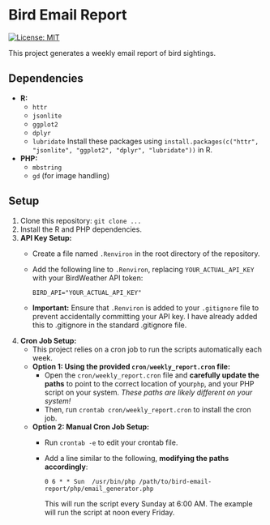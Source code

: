 # Bird Email Report
[![License: MIT](https://img.shields.io/badge/License-MIT-blue.svg)](https://opensource.org/licenses/MIT)

This project generates a weekly email report of bird sightings.

## Dependencies

*   **R:**
    *   `httr`
    *   `jsonlite`
    *   `ggplot2`
    *   `dplyr`
    *   `lubridate`
    Install these packages using `install.packages(c("httr", "jsonlite", "ggplot2", "dplyr", "lubridate"))` in R.
*   **PHP:**
    *   `mbstring`
    *   `gd` (for image handling)

## Setup

1.  Clone this repository: `git clone ...`
2.  Install the R and PHP dependencies.
3.  **API Key Setup:**
    *   Create a file named `.Renviron` in the root directory of the repository.
    *   Add the following line to `.Renviron`, replacing `YOUR_ACTUAL_API_KEY` with your BirdWeather API token:

        ```
        BIRD_API="YOUR_ACTUAL_API_KEY"
        ```

    *   **Important:** Ensure that `.Renviron` is added to your `.gitignore` file to prevent accidentally committing your API key.  I have already added this to .gitignore in the standard .gitignore file.
4.  **Cron Job Setup:**
    *   This project relies on a cron job to run the scripts automatically each week.
    *   **Option 1: Using the provided `cron/weekly_report.cron` file:**
        *   Open the `cron/weekly_report.cron` file and **carefully update the paths** to point to the correct location of your`php`, and your PHP script on your system.  *These paths are likely different on your system!*
        *   Then, run `crontab cron/weekly_report.cron` to install the cron job.
    *   **Option 2: Manual Cron Job Setup:**
        *   Run `crontab -e` to edit your crontab file.
        *   Add a line similar to the following, **modifying the paths accordingly**:

            ```
            0 6 * * Sun  /usr/bin/php /path/to/bird-email-report/php/email_generator.php
            ```

            This will run the script every Sunday at 6:00 AM. The example will run the script at noon every Friday.

